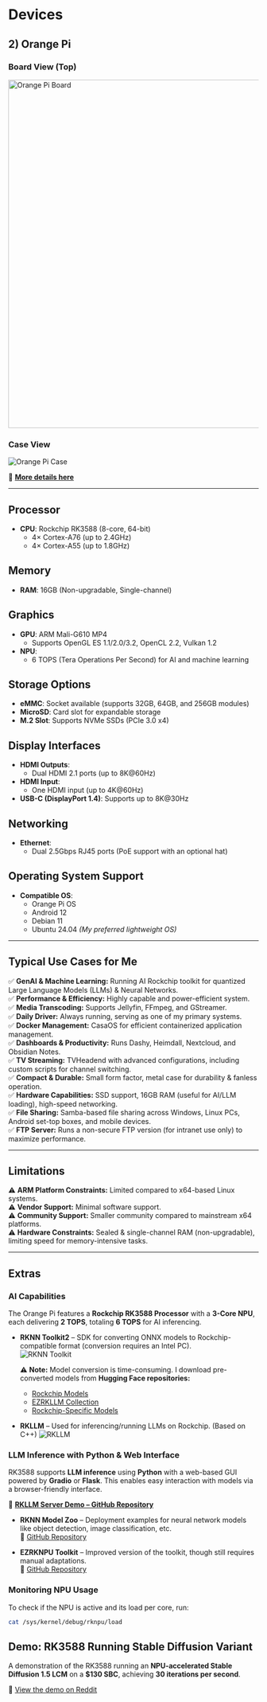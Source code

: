 # **Devices**  

## **2) Orange Pi**  

### **Board View (Top)**  
<img src="https://m.media-amazon.com/images/I/71fNE6IX3iL._AC_UF894,1000_QL80_.jpg" alt="Orange Pi Board" width="700">  

### **Case View**  
<img src="https://www.tinytronics.nl/image/cache/catalog/products_2024/orange-pi-5-plus-metal-case-with-antennas-model-600x600w.jpg" alt="Orange Pi Case">  

🔗 [**More details here**](http://www.orangepi.org/html/hardWare/computerAndMicrocontrollers/details/Orange-Pi-5-plus.html)  

---

## **Processor**  
- **CPU**: Rockchip RK3588 (8-core, 64-bit)  
  - 4× Cortex-A76 (up to 2.4GHz)  
  - 4× Cortex-A55 (up to 1.8GHz)  

## **Memory**  
- **RAM**: 16GB (Non-upgradable, Single-channel)  

## **Graphics**  
- **GPU**: ARM Mali-G610 MP4  
  - Supports OpenGL ES 1.1/2.0/3.2, OpenCL 2.2, Vulkan 1.2  
- **NPU**:  
  - 6 TOPS (Tera Operations Per Second) for AI and machine learning  

## **Storage Options**  
- **eMMC**: Socket available (supports 32GB, 64GB, and 256GB modules)  
- **MicroSD**: Card slot for expandable storage  
- **M.2 Slot**: Supports NVMe SSDs (PCIe 3.0 x4)  

## **Display Interfaces**  
- **HDMI Outputs**:  
  - Dual HDMI 2.1 ports (up to 8K@60Hz)  
- **HDMI Input**:  
  - One HDMI input (up to 4K@60Hz)  
- **USB-C (DisplayPort 1.4)**: Supports up to 8K@30Hz  

## **Networking**  
- **Ethernet**:  
  - Dual 2.5Gbps RJ45 ports (PoE support with an optional hat)  

## **Operating System Support**  
- **Compatible OS**:  
  - Orange Pi OS  
  - Android 12  
  - Debian 11  
  - Ubuntu 24.04 *(My preferred lightweight OS)*  

---

## **Typical Use Cases for Me**  

✅ **GenAI & Machine Learning:** Running AI Rockchip toolkit for quantized Large Language Models (LLMs) & Neural Networks.  
✅ **Performance & Efficiency:** Highly capable and power-efficient system.  
✅ **Media Transcoding:** Supports Jellyfin, FFmpeg, and GStreamer.  
✅ **Daily Driver:** Always running, serving as one of my primary systems.  
✅ **Docker Management:** CasaOS for efficient containerized application management.  
✅ **Dashboards & Productivity:** Runs Dashy, Heimdall, Nextcloud, and Obsidian Notes.  
✅ **TV Streaming:** TVHeadend with advanced configurations, including custom scripts for channel switching.  
✅ **Compact & Durable:** Small form factor, metal case for durability & fanless operation.  
✅ **Hardware Capabilities:** SSD support, 16GB RAM (useful for AI/LLM loading), high-speed networking.  
✅ **File Sharing:** Samba-based file sharing across Windows, Linux PCs, Android set-top boxes, and mobile devices.  
✅ **FTP Server:** Runs a non-secure FTP version (for intranet use only) to maximize performance.  

---

## **Limitations**  

⚠️ **ARM Platform Constraints:** Limited compared to x64-based Linux systems.  
⚠️ **Vendor Support:** Minimal software support.  
⚠️ **Community Support:** Smaller community compared to mainstream x64 platforms.  
⚠️ **Hardware Constraints:** Sealed & single-channel RAM (non-upgradable), limiting speed for memory-intensive tasks.  

---

## **Extras**  

### **AI Capabilities**  
The Orange Pi features a **Rockchip RK3588 Processor** with a **3-Core NPU**, each delivering **2 TOPS**, totaling **6 TOPS** for AI inferencing.  

- **RKNN Toolkit2** – SDK for converting ONNX models to Rockchip-compatible format (conversion requires an Intel PC).  
  ![RKNN Toolkit](https://github.com/user-attachments/assets/7bff0d80-4111-4b5e-a0b9-3ebec8db0ff6)  

  ⚠️ **Note:** Model conversion is time-consuming. I download pre-converted models from **Hugging Face repositories:**  
  - [Rockchip Models](https://huggingface.co/models?other=rk3588)  
  - [EZRKLLM Collection](https://huggingface.co/Pelochus/ezrkllm-collection)  
  - [Rockchip-Specific Models](https://huggingface.co/models?other=rockchip)  

- **RKLLM** – Used for inferencing/running LLMs on Rockchip.  (Based on C++)
  ![RKLLM](https://github.com/user-attachments/assets/9ed9d0ba-c95a-4890-b77d-a39fea0fb864)  

### **LLM Inference with Python & Web Interface**  

RK3588 supports **LLM inference** using **Python** with a web-based GUI powered by **Gradio** or **Flask**. This enables easy interaction with models via a browser-friendly interface.  

🔗 [**RKLLM Server Demo – GitHub Repository**](https://github.com/airockchip/rknn-llm/blob/main/examples/rkllm_server_demo/README.md)  


- **RKNN Model Zoo** – Deployment examples for neural network models like object detection, image classification, etc.  
  🔗 [GitHub Repository](https://github.com/airockchip/rknn_model_zoo)  

- **EZRKNPU Toolkit** – Improved version of the toolkit, though still requires manual adaptations.  
  🔗 [GitHub Repository](https://github.com/Pelochus/ezrknpu)  

### **Monitoring NPU Usage**  
To check if the NPU is active and its load per core, run:  
```sh
cat /sys/kernel/debug/rknpu/load
```

## **Demo: RK3588 Running Stable Diffusion Variant**  

A demonstration of the RK3588 running an **NPU-accelerated Stable Diffusion 1.5 LCM** on a **$130 SBC**, achieving **30 iterations per second**.  

🔗 [View the demo on Reddit](https://www.reddit.com/r/StableDiffusion/comments/1gxbwp1/npu_accelerated_sd15_lcm_on_130_rk3588_sbc_30/?rdt=55368)  
